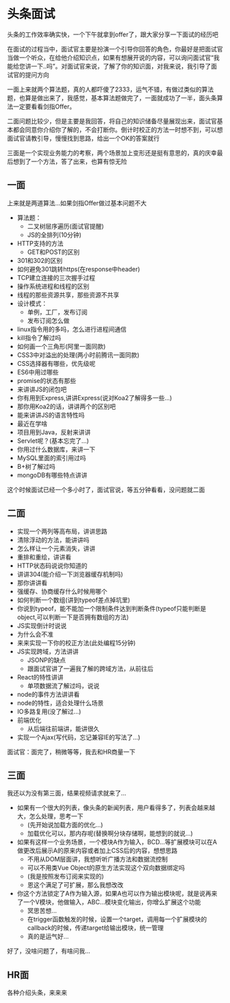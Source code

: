 # 头条面试

头条的工作效率确实快，一个下午就拿到offer了，跟大家分享一下面试的经历吧

在面试的过程当中，面试官主要是扮演一个引导你回答的角色，你最好是把面试官当做一个听众，在给他介绍知识点，如果有想展开说的内容，可以询问面试官“我能给您讲一下..吗”。对面试官来说，了解了你的知识面，对我来说，我引导了面试官的提问方向

一面上来就两个算法题，真的人都吓傻了2333，运气不错，有做过类似的算法题，也算是做出来了，我感觉，基本算法题做完了，一面就成功了一半，面头条算法一定要看看剑指Offer。

二面问题比较少，但是主要是我回答，将自己的知识储备尽量展现出来，面试官基本都会同意你介绍你了解的，不会打断你。倒计时校正的方法一时想不到，可以想面试官请教引导，慢慢找到思路，给出一个OK的答案就行

三面是一个实现业务能力的考察，两个场景加上变形还是挺有意思的，真的庆幸最后想到了一个方法，答了出来，也算有惊无险


## 一面

上来就是两道算法...如果剑指Offer做过基本问题不大
- 算法题：
  - 二叉树层序遍历(面试官提醒)
  - JS的全排列(10分钟)
- HTTP支持的方法
  - GET和POST的区别
- 301和302的区别
- 如何避免301跳转https(在response中header)
- TCP建立连接的三次握手过程
- 操作系统进程和线程的区别
- 线程的那些资源共享，那些资源不共享
- 设计模式：
  - 单例，工厂，发布订阅
  - 发布订阅怎么做
- linux指令用的多吗，怎么进行进程间通信
- kill指令了解过吗
- 如何画一个三角形(阿里一面同款)
- CSS3中对溢出的处理(两小时前腾讯一面同款)
- CSS选择器有哪些，优先级呢
- ES6中用过哪些
- promise的状态有那些
- 来讲讲JS的闭包吧
- 你有用到Express,讲讲Express(说对Koa2了解得多一些...)
- 那你用Koa2的话，讲讲两个的区别吧
- 能来讲讲JS的语言特性吗
- 最近在学啥
- 项目用到Java，反射来讲讲
- Servlet呢？(基本忘完了...)
- 你用过什么数据库，来讲一下
- MySQL里面的索引用过吗
- B+树了解过吗
- mongoDB有哪些特点讲讲

这个时候面试已经一个多小时了，面试官说，等五分钟看看，没问题就二面

## 二面

- 实现一个两列等高布局，讲讲思路
- 清除浮动的方法，能讲讲吗
- 怎么样让一个元素消失，讲讲
- 重排和重绘，讲讲看
- HTTP状态码说说你知道的
- 讲讲304(能介绍一下浏览器缓存机制吗)
- 那你讲讲看
- 强缓存、协商缓存什么时候用哪个
- 如何判断一个数组(讲到typeof差点掉坑里)
- 你说到typeof，能不能加一个限制条件达到判断条件(typeof只能判断是object,可以判断一下是否拥有数组的方法)
- JS实现倒计时说说
- 为什么会不准
- 来来实现一下你的校正方法(此处编程15分钟)
- JS实现跨域，方法讲讲
  - JSONP的缺点
  - 跟面试官讲了一遍我了解的跨域方法，从前往后
- React的特性讲讲
  - 单项数据流了解过吗，说说
- node的事件方法讲讲看
- node的特性，适合处理什么场景
- IO多路复用(没了解过...)
- 前端优化
  - 从后端往前端讲，能讲很久
- 实现一个Ajax(写代码，忘记兼容IE的写法了...)

面试官：面完了，稍微等等，我去和HR商量一下

## 三面

我还以为没有第三面，结果视频请求就来了...

- 如果有一个很大的列表，像头条的新闻列表，用户看得多了，列表会越来越大，怎么处理，思考一下
  - (先开始说加载方面的优化...)
  - 加载优化可以，那内存呢(替换啊分块存储啊，能想到的就说...)
- 如果有这样一个业务场景，一个模块A作为输入，BCD...等扩展模块可以在A做更改后展示A的原来内容或者加上CSS后的内容，想想思路
  - 不用从DOM层面讲，我想听听广播方法和数据流控制
  - 可以不用类Vue Object的原生方法实现这个双向数据绑定吗
  - (我是按照发布订阅来实现的)
  - 恩这个满足了可扩展，那么我想改改
- 你这个方法锁定了A作为输入源，如果A也可以作为输出模块呢，就是说再来了一个V模块，他做输入，ABC...模块变化输出，你增么扩展这个功能
  - 冥思苦想...
  - 在trigger函数触发的时候，设置一个target，调用每一个扩展模块的callback的时候，传递target给输出模块，统一管理
  - 真的是运气好...

好了，没啥问题了，有啥问我...

## HR面

各种介绍头条，来来来